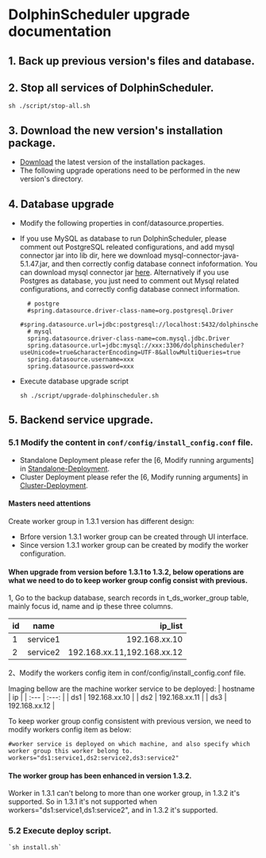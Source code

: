 
# DolphinScheduler upgrade documentation

## 1. Back up previous version's files and database.

## 2. Stop all services of DolphinScheduler.

 `sh ./script/stop-all.sh`

## 3. Download the new version's installation package.

- [Download](/en-us/download/download.html) the latest version of the installation packages.
- The following upgrade operations need to be performed in the new version's directory.

## 4. Database upgrade
- Modify the following properties in conf/datasource.properties.

- If you use MySQL as database to run DolphinScheduler, please comment out PostgreSQL releated configurations, and add mysql connector jar into lib dir, here we download mysql-connector-java-5.1.47.jar, and then correctly config database connect infoformation. You can download mysql connector jar [here](https://downloads.MySQL.com/archives/c-j/). Alternatively if you use Postgres as database, you just need to comment out Mysql related configurations, and correctly config database connect information.

    ```properties
      # postgre
      #spring.datasource.driver-class-name=org.postgresql.Driver
      #spring.datasource.url=jdbc:postgresql://localhost:5432/dolphinscheduler
      # mysql
      spring.datasource.driver-class-name=com.mysql.jdbc.Driver
      spring.datasource.url=jdbc:mysql://xxx:3306/dolphinscheduler?useUnicode=true&characterEncoding=UTF-8&allowMultiQueries=true
      spring.datasource.username=xxx
      spring.datasource.password=xxx
    ```

- Execute database upgrade script

    `sh ./script/upgrade-dolphinscheduler.sh`

## 5. Backend service upgrade.

### 5.1 Modify the content in `conf/config/install_config.conf` file.
- Standalone Deployment please refer the [6, Modify running arguments] in [Standalone-Deployment](/en-us/docs/1.3.8/user_doc/standalone-deployment.html).
- Cluster Deployment please refer the [6, Modify running arguments] in [Cluster-Deployment](/en-us/docs/1.3.8/user_doc/cluster-deployment.html).

#### Masters need attentions
Create worker group in 1.3.1 version has different design: 

- Brfore version 1.3.1 worker group can be created through UI interface.
- Since version 1.3.1 worker group can be created by modify the worker configuration. 

#### When upgrade from version before 1.3.1 to 1.3.2, below operations are what we need to do to keep worker group config consist with previous.

1, Go to the backup database, search records in t_ds_worker_group table, mainly focus id, name and ip these three columns.

| id | name | ip_list    |
| :---         |     :---:      |          ---: |
| 1   | service1     | 192.168.xx.10    |
| 2   | service2     | 192.168.xx.11,192.168.xx.12      |

2、Modify the workers config item in conf/config/install_config.conf file.

Imaging bellow are the machine worker service to be deployed:
| hostname | ip |
| :---  | :---:  |
| ds1   | 192.168.xx.10     |
| ds2   | 192.168.xx.11     |
| ds3   | 192.168.xx.12     |

To keep worker group config consistent with previous version, we need to modify workers config item as below:

```shell
#worker service is deployed on which machine, and also specify which worker group this worker belong to. 
workers="ds1:service1,ds2:service2,ds3:service2"
```

#### The worker group has been enhanced in version 1.3.2.
Worker in 1.3.1 can't belong to more than one worker group, in 1.3.2 it's supported. So in 1.3.1 it's not supported when workers="ds1:service1,ds1:service2", and in 1.3.2 it's supported. 
  
### 5.2 Execute deploy script.
```shell
`sh install.sh`
```


